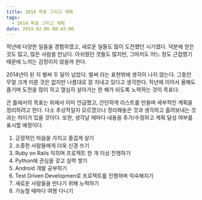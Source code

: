```yaml
---
title: 2014 목표 그리고 계획
tags:
  - 2014 목표 그리고 계획
date: 2014-02-06 00:42:00
---
```


작년에 다양한 일들을 경험하였고, 새로운 일들도 많이 도전했던 시기였다. 덕분에 얻은 것도 많고, 많은 사람을 만났다. 아쉬웠던 것들도 많지만, 그마저도 어느 정도 근접했기 때문에 느끼는 감정이지 않을까 한다.

2014년이 된 지 벌써 두 달이 넘었다. 벌써 라는 표현밖에 생각이 나지 않는다. 그동안 무얼 크게 이룬 것은 없지만 나름대로 잘 지내고 있다고 생각한다. 작년에 이어서 올해도 즐기며 도전을 많이 하고 열심히 살아가는 한 해가 되도록 노력하는 것이 목표다.

큰 틀에서의 목표는 위에서 이미 언급했고, 간단하게 리스트를 만들며 세부적인 계획을 정리하려고 한다. 다소 추상적일지 모르겠으나 정리해놓은 것과 생각하고 흘려보내는 것과는 차이가 있을 것이다. 또한, 생각날 때마다 내용을 추가/수정하고 계획 달성 여부를 표시할 예정이다.

1. 긍정적인 마음을 가지고 즐겁게 살기
1. 소중한 사람들에게 더욱 신경 쓰기
1. Ruby on Rails 익히며 프로젝트 한 개 이상 진행하기
1. Python에 관심을 갖고 실력 쌓기
1. Android 개발 공부하기
1. Test Driven Developmen로 프로젝트를 진행하며 익숙해지기
1. 새로운 사람들을 만나기 위해 노력하기
1. 가능할 때마다 여행 다니기
